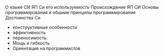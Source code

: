 О языке СИ
ЯП Си его используемость 
Происхождение ЯП СИ
Основы программирования и обшиие принципы программирования
Достоинства Си
- конструктивные особенности
- эффективность
- переносимость
- Мощь и гибкость
- Ориентация на программистов